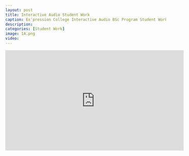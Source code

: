 ```yaml
---
layout: post
title: Interactive Audio Student Work
caption: Ex'pression College Interactive Audio BSc Program Student Work. <a href="https://www.youtube.com/playlist?list=PLWlNASqHqsTRNxV-LfhrfwfSeB7emwE8C" target="_blank"> CLICK <font color="red">HERE</font> TO SEE A FEW PROJECTS</a>
description:
categories: [Student Work]
image: IA.png
video:
---
```

<iframe width="560" height="315" src="https://www.youtube.com/embed/videoseries?si=E7dMCy1dzFHBGA54&amp;list=PLWlNASqHqsTRNxV-LfhrfwfSeB7emwE8C" title="YouTube video player" frameborder="0" allow="accelerometer; autoplay; clipboard-write; encrypted-media; gyroscope; picture-in-picture; web-share" referrerpolicy="strict-origin-when-cross-origin" allowfullscreen></iframe>

